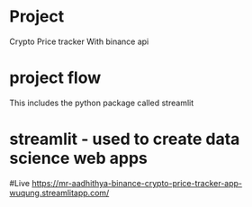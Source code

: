 # Project 

Crypto Price tracker With binance api

# project flow 

This includes the python package called streamlit

# streamlit - used to create data science web apps

#Live 
https://mr-aadhithya-binance-crypto-price-tracker-app-wuqung.streamlitapp.com/

